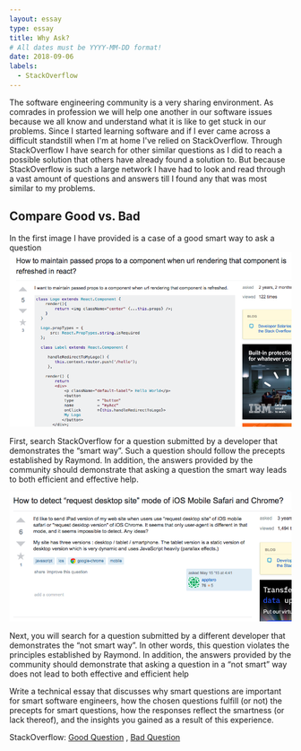 ```yaml
---
layout: essay
type: essay
title: Why Ask?
# All dates must be YYYY-MM-DD format!
date: 2018-09-06
labels:
  - StackOverflow
---
```


The software engineering community is a very sharing environment. As comrades in profession we will help one another in our software issues because we all know and understand what it is like to get stuck in our problems. Since I started learning software and if I ever came across a difficult standstill when I'm at home I've relied on StackOverflow. Through StackOverflow I have search for other similar questions as I did to reach a possible solution that others have already found a solution to. But because StackOverflow is such a large network I have had to look and read through a vast amount of questions and answers till I found any that was most similar to my problems.

## Compare Good vs. Bad

In the first image I have provided is a case of a good smart way to ask a question
<img class="ui small right floated rounded image" src="../images/good.png">

First, search StackOverflow for a question submitted by a developer that demonstrates the “smart way”. Such a question should follow the precepts established by Raymond. In addition, the answers provided by the community should demonstrate that asking a question the smart way leads to both efficient and effective help.

<img class="ui small right floated rounded image" src="../images/bad.png">

Next, you will search for a question submitted by a different developer that demonstrates the “not smart way”. In other words, this question violates the principles established by Raymond. In addition, the answers provided by the community should demonstrate that asking a question in a “not smart” way does not lead to both effective and efficient help

Write a technical essay that discusses why smart questions are important for smart software engineers, how the chosen questions fulfill (or not) the precepts for smart questions, how the responses reflect the smartness (or lack thereof), and the insights you gained as a result of this experience.


StackOverflow:
<a href="https://stackoverflow.com/questions/38056800/how-to-maintain-passed-props-to-a-component-when-url-rendering-that-component-is"><i class="large github icon "></i>Good Question</a> ,
<a href="https://stackoverflow.com/questions/30251638/how-to-detect-request-desktop-site-mode-of-ios-mobile-safari-and-chrome"><i class="large github icon "></i>Bad Question</a>
